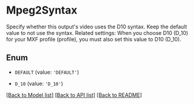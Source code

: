 # Mpeg2Syntax

Specify whether this output's video uses the D10 syntax. Keep the default value to not use the syntax. Related settings: When you choose D10 (D_10) for your MXF profile (profile), you must also set this value to D10 (D_10).

## Enum

* `DEFAULT` (value: `'DEFAULT'`)

* `D_10` (value: `'D_10'`)

[[Back to Model list]](../README.md#documentation-for-models) [[Back to API list]](../README.md#documentation-for-api-endpoints) [[Back to README]](../README.md)


